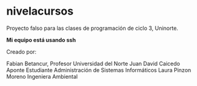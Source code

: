 # nivelacursos
Proyecto falso para las clases de programación de ciclo 3, Uninorte.



**Mi equipo está usando ssh**

Creado por:

Fabian Betancur, Profesor Universidad del Norte
Juan David Caicedo Aponte Estudiante Administración de Sistemas Informáticos
Laura Pinzon Moreno Ingeniera Ambiental 